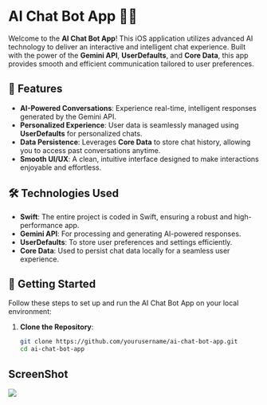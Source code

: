 # AI Chat Bot App 🤖💬

Welcome to the **AI Chat Bot App**! This iOS application utilizes advanced AI technology to deliver an interactive and intelligent chat experience. Built with the power of the **Gemini API**, **UserDefaults**, and **Core Data**, this app provides smooth and efficient communication tailored to user preferences.

## 🚀 Features

- **AI-Powered Conversations**: Experience real-time, intelligent responses generated by the Gemini API.
- **Personalized Experience**: User data is seamlessly managed using **UserDefaults** for personalized chats.
- **Data Persistence**: Leverages **Core Data** to store chat history, allowing you to access past conversations anytime.
- **Smooth UI/UX**: A clean, intuitive interface designed to make interactions enjoyable and effortless.

## 🛠️ Technologies Used

- **Swift**: The entire project is coded in Swift, ensuring a robust and high-performance app.
- **Gemini API**: For processing and generating AI-powered responses.
- **UserDefaults**: To store user preferences and settings efficiently.
- **Core Data**: Used to persist chat data locally for a seamless user experience.

## 📲 Getting Started

Follow these steps to set up and run the AI Chat Bot App on your local environment:

1. **Clone the Repository**:
   ```bash
   git clone https://github.com/yourusername/ai-chat-bot-app.git
   cd ai-chat-bot-app

## ScreenShot

<p>
   <img src="https://github.com/user-attachments/assets/46c983b4-7826-4621-920f-cc4d7de336e0" hight: 400px; width: 200px>
   
</p>

